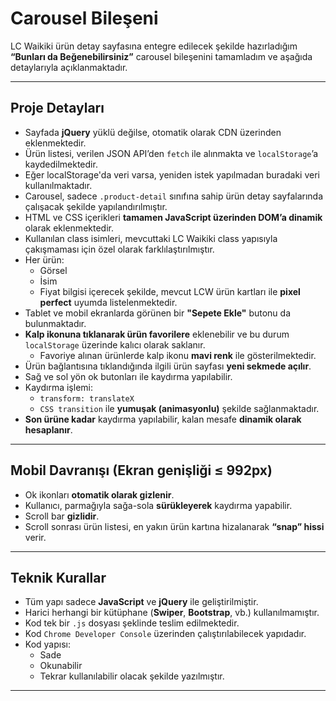 # Carousel Bileşeni

LC Waikiki ürün detay sayfasına entegre edilecek şekilde hazırladığım **“Bunları da Beğenebilirsiniz”** carousel bileşenini tamamladım ve aşağıda detaylarıyla açıklanmaktadır.

---

## Proje Detayları

- Sayfada **jQuery** yüklü değilse, otomatik olarak CDN üzerinden eklenmektedir.
- Ürün listesi, verilen JSON API’den `fetch` ile alınmakta ve `localStorage`’a kaydedilmektedir.
- Eğer localStorage'da veri varsa, yeniden istek yapılmadan buradaki veri kullanılmaktadır.
- Carousel, sadece `.product-detail` sınıfına sahip ürün detay sayfalarında çalışacak şekilde yapılandırılmıştır.
- HTML ve CSS içerikleri **tamamen JavaScript üzerinden DOM’a dinamik** olarak eklenmektedir.
- Kullanılan class isimleri, mevcuttaki LC Waikiki class yapısıyla çakışmaması için özel olarak farklılaştırılmıştır.
- Her ürün:
  - Görsel
  - İsim
  - Fiyat bilgisi
  içerecek şekilde, mevcut LCW ürün kartları ile **pixel perfect** uyumda listelenmektedir.
- Tablet ve mobil ekranlarda görünen bir **"Sepete Ekle"** butonu da bulunmaktadır.
- **Kalp ikonuna tıklanarak ürün favorilere** eklenebilir ve bu durum `localStorage` üzerinde kalıcı olarak saklanır.
  - Favoriye alınan ürünlerde kalp ikonu **mavi renk** ile gösterilmektedir.
- Ürün bağlantısına tıklandığında ilgili ürün sayfası **yeni sekmede açılır**.
- Sağ ve sol yön ok butonları ile kaydırma yapılabilir.
- Kaydırma işlemi:
  - `transform: translateX`
  - `CSS transition`
  ile **yumuşak (animasyonlu)** şekilde sağlanmaktadır.
- **Son ürüne kadar** kaydırma yapılabilir, kalan mesafe **dinamik olarak hesaplanır**.

---

## Mobil Davranışı (Ekran genişliği ≤ 992px)

- Ok ikonları **otomatik olarak gizlenir**.
- Kullanıcı, parmağıyla sağa-sola **sürükleyerek** kaydırma yapabilir.
- Scroll bar **gizlidir**.
- Scroll sonrası ürün listesi, en yakın ürün kartına hizalanarak **“snap” hissi** verir.

---

## Teknik Kurallar

- Tüm yapı sadece **JavaScript** ve **jQuery** ile geliştirilmiştir.
- Harici herhangi bir kütüphane (**Swiper**, **Bootstrap**, vb.) kullanılmamıştır.
- Kod tek bir `.js` dosyası şeklinde teslim edilmektedir.
- Kod `Chrome Developer Console` üzerinden çalıştırılabilecek yapıdadır.
- Kod yapısı:
  - Sade
  - Okunabilir
  - Tekrar kullanılabilir olacak şekilde yazılmıştır.

---
